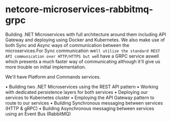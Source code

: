 # netcore-microservices-rabbitmq-grpc
Building .NET Microservices with full architecture around them including API Gateway and deploying using Docker and Kubernetes. We also make use of both Sync and Async ways of communication between the microservices.For Sync communication we`ll utilize the standard REST API communication over HTTP/HTTPS but we`ll have a GRPC service aswell which presents a much faster way of communicating although it'll give us more trouble on initial implementation.

We'll have Platform and Commands services.

• Building two .NET Microservices using the REST API pattern
• Working with dedicated persistence layers for both services
• Deploying our services to Kubernetes cluster
• Employing the API Gateway pattern to route to our services
• Building Synchronous messaging between services (HTTP & gRPC)
• Building Asynchronous messaging between services using an Event Bus (RabbitMQ)
